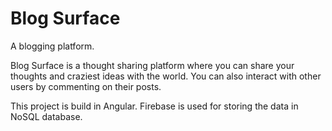 # Blog Surface
A blogging platform.

Blog Surface is a thought sharing platform where you can share your thoughts and craziest ideas with the world.
You can also interact with other users by commenting on their posts.

This project is build in Angular.
Firebase is used for storing the data in NoSQL database.
